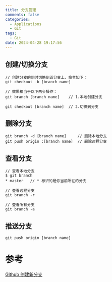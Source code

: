 ```yaml
---
title: 分支管理
comments: false
categories:
  - Applications
  - Git
tags:
  - Git
date: 2024-04-28 19:17:56
---
```

## 创建/切换分支   
  
```shell
// 创建分支的同时切换到该分支上，命令如下：
git checkout -b [branch name]

// 效果相当于以下两步操作：   
git branch [branch name]    // 1.本地创建分支

git checkout [branch name]  // 2.切换到分支
```
## 删除分支   
 
```shell
git branch -d [branch name]     // 删除本地分支
git push origin :[branch name]  // 删除远程分支 
```
## 查看分支    
  
```shell  
// 查看本地分支
$ git branch   
* master   // * 标识的是你当前所在的分支

// 查看远程分支
git branch -r  

// 查看所有分支 
git branch -a 
```  
## 推送分支   
  
```   
git push origin [branch name]   
```

# 参考

[Github 创建新分支](https://blog.csdn.net/top_code/article/details/51931916)   

